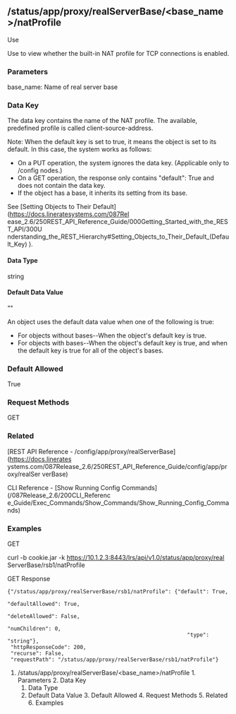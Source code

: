 ## /status/app/proxy/realServerBase/<base_name>/natProfile

Use

Use to view whether the built-in NAT profile for TCP connections is enabled.

### Parameters

base_name: Name of real server base

### Data Key

The data key contains the name of the NAT profile. The available, predefined
profile is called client-source-address.

Note: When the default key is set to true, it means the object is set to its
default. In this case, the system works as follows:

  * On a PUT operation, the system ignores the data key. (Applicable only to /config nodes.)
  * On a GET operation, the response only contains "default": True and does not contain the data key.
  * If the object has a base, it inherits its setting from its base.

See [Setting Objects to Their Default](https://docs.lineratesystems.com/087Rel
ease_2.6/250REST_API_Reference_Guide/000Getting_Started_with_the_REST_API/300U
nderstanding_the_REST_Hierarchy#Setting_Objects_to_Their_Default_(Default_Key)
).

#### Data Type

string

#### Default Data Value

""

An object uses the default data value when one of the following is true:

  * For objects without bases--When the object's default key is true.
  * For objects with bases--When the object's default key is true, and when the default key is true for all of the object's bases.

### Default Allowed

True

### Request Methods

GET

### Related

[REST API Reference - /config/app/proxy/realServerBase](https://docs.linerates
ystems.com/087Release_2.6/250REST_API_Reference_Guide/config/app/proxy/realSer
verBase)

CLI Reference - [Show Running Config Commands](/087Release_2.6/200CLI_Referenc
e_Guide/Exec_Commands/Show_Commands/Show_Running_Config_Commands)

### Examples

GET

curl -b cookie.jar -k https://10.1.2.3:8443/lrs/api/v1.0/status/app/proxy/real
ServerBase/rsb1/natProfile

GET Response

    
    
    {"/status/app/proxy/realServerBase/rsb1/natProfile": {"default": True,
                                                             "defaultAllowed": True,
                                                             "deleteAllowed": False,
                                                             "numChildren": 0,
                                                             "type": "string"},
     "httpResponseCode": 200,
     "recurse": False,
     "requestPath": "/status/app/proxy/realServerBase/rsb1/natProfile"}
    

  1. /status/app/proxy/realServerBase/<base_name>/natProfile
    1. Parameters
    2. Data Key
      1. Data Type
      2. Default Data Value
    3. Default Allowed
    4. Request Methods
    5. Related
    6. Examples

